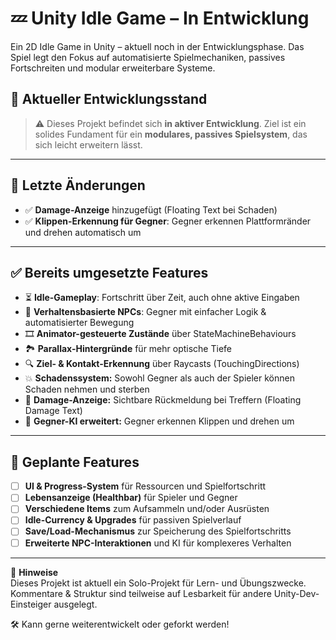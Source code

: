 # 💤 Unity Idle Game – In Entwicklung

Ein 2D Idle Game in Unity – aktuell noch in der Entwicklungsphase. Das Spiel legt den Fokus auf automatisierte Spielmechaniken, passives Fortschreiten und modular erweiterbare Systeme.

## 🧪 Aktueller Entwicklungsstand

> ⚠️ Dieses Projekt befindet sich **in aktiver Entwicklung**. Ziel ist ein solides Fundament für ein **modulares, passives Spielsystem**, das sich leicht erweitern lässt.

---

## 🔄 Letzte Änderungen

- ✅ **Damage-Anzeige** hinzugefügt (Floating Text bei Schaden)
- ✅ **Klippen-Erkennung für Gegner**: Gegner erkennen Plattformränder und drehen automatisch um

---

## ✅ Bereits umgesetzte Features

- ⏳ **Idle-Gameplay**: Fortschritt über Zeit, auch ohne aktive Eingaben
- 🧠 **Verhaltensbasierte NPCs**: Gegner mit einfacher Logik & automatisierter Bewegung
- 🎞️ **Animator-gesteuerte Zustände** über StateMachineBehaviours
- 🏞️ **Parallax-Hintergründe** für mehr optische Tiefe
- 🔍 **Ziel- & Kontakt-Erkennung** über Raycasts (TouchingDirections)
- 💥 **Schadenssystem:** Sowohl Gegner als auch der Spieler können Schaden nehmen und sterben
- 💬 **Damage-Anzeige:** Sichtbare Rückmeldung bei Treffern (Floating Damage Text)
- 🧱 **Gegner-KI erweitert:** Gegner erkennen Klippen und drehen um 

---

## 🧩 Geplante Features

- [ ] **UI & Progress-System** für Ressourcen und Spielfortschritt
- [ ] **Lebensanzeige (Healthbar)** für Spieler und Gegner
- [ ] **Verschiedene Items** zum Aufsammeln und/oder Ausrüsten
- [ ] **Idle-Currency & Upgrades** für passiven Spielverlauf
- [ ] **Save/Load-Mechanismus** zur Speicherung des Spielfortschritts
- [ ] **Erweiterte NPC-Interaktionen** und KI für komplexeres Verhalten

---


📌 **Hinweise**  
Dieses Projekt ist aktuell ein Solo-Projekt für Lern- und Übungszwecke.  
Kommentare & Struktur sind teilweise auf Lesbarkeit für andere Unity-Dev-Einsteiger ausgelegt.  

🛠️ Kann gerne weiterentwickelt oder geforkt werden!
